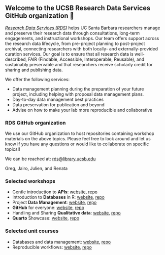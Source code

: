 ## Welcome to the UCSB Research Data Services GitHub organization 👋

_[Research Data Services (RDS)](https://www.library.ucsb.edu/research-data-services)_ helps UC Santa Barbara researchers manage and preserve their research data through consultations, long-term engagements, and instructional workshops. 
Our team offers support across the research data lifecycle, from pre-project planning to post-project archival, connecting researchers with both locally- and externally-provided curation services. 
Our goal is to ensure that all research data is well-described, FAIR (Findable, Accessible, Interoperable, Reusable), and sustainably preservable and that researchers receive scholarly credit for sharing and publishing data.

We offer the following services:
- Data management planning during the preparation of your future project, including helping with proposal data management plans.
- Day-to-day data management best practices
- Data preservation for publication and beyond
- Advise on how to make your lab more reproducible and collaborative


### RDS GitHub organization

We use our GitHub organization to host repositories containing workshop materials on the above topics. Please feel free to look around and let us know if you have any questions or would like to collaborate on specific topics!!

We can be reached at: rds@library.ucsb.edu

Greg, Jairo, Julien, and Renata

### Selected workshops 

- Gentle introduction to **APIs**: [website](https://jairomelo.com/intro2APIs/chapters/interact-apis.html), [repo](https://github.com/UCSB-Library-Research-Data-Services/intro2APIs)
- Introduction to **Databases** in R: [website](https://ucsb-library-research-data-services.github.io/intro-database-r/hands-on.html), [repo](https://github.com/UCSB-Library-Research-Data-Services/intro-database-r)
- Project **Data Management**: [website](https://ucsb-library-research-data-services.github.io/project-data-management/), [repo](https://github.com/UCSB-Library-Research-Data-Services/project-data-management)
- **GitHub** for everyone: [website](https://ucsb-library-research-data-services.github.io/github-4everyone/), [repo](https://github.com/UCSB-Library-Research-Data-Services/github-4everyone)
- Handling and Sharing **Qualitative data**: [website](https://ucsb-library-research-data-services.github.io/qualdata-training/), [repo](https://github.com/UCSB-Library-Research-Data-Services/qualdata-training)
- **Quarto** Showcase: [website](https://ucsb-library-research-data-services.github.io/ucldw25-quarto-showcase/), [repo](https://github.com/UCSB-Library-Research-Data-Services/ucldw25-quarto-showcase)

### Selected unit courses

- Databases and data management: [website](https://ucsb-library-research-data-services.github.io/bren-eds213/), [repo](https://github.com/UCSB-Library-Research-Data-Services/bren-eds213)
- Reproducible workflows: [website](https://eds-214.github.io/EDS-214-analytical-workflows/), [repo](https://github.com/eds-214)
